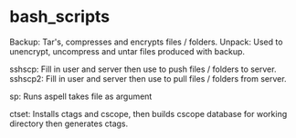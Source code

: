 # bash_scripts
Backup: Tar's, compresses and encrypts files / folders. 
Unpack: Used to unencrypt, uncompress and untar files produced with backup.

sshscp: Fill in user and server then use to push files / folders to server.
sshscp2: Fill in user and server then use to pull files / folders from server.

sp: Runs aspell takes file as argument

ctset: Installs ctags and cscope, then builds cscope database for working directory then generates ctags.
